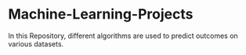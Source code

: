 # Machine-Learning-Projects
In this Repository, different algorithms are used to predict outcomes on various datasets. 
